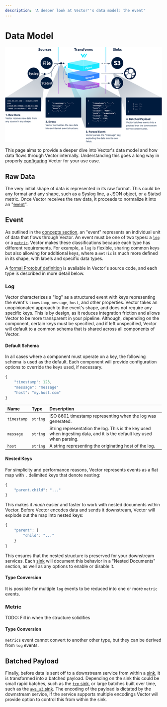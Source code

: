 ```yaml
---
description: 'A deeper look at Vector''s data model: the event'
---
```


# Data Model

![](../.gitbook/assets/data-model.svg)

This page aims to provide a deeper dive into Vector's data model and how data flows through Vector internally. Understanding this goes a long way in properly [configuring](../usage/configuration/) Vector for your use case.

## Raw Data

The very initial shape of data is represented in its raw format. This could be any format and any shape, such as a Syslog line, a JSON object, or a Statsd metric. Once Vector receives the raw data, it proceeds to normalize it into an "[event](concepts.md#events)".

## Event

As outlined in the [concepts section](concepts.md), an "event" represents an individual unit of data that flows through Vector. An event must be one of two types: a [`log`](data-model.md#log) or a [`metric`](data-model.md#metric). Vector makes these classifications because each type has different requirements. For example, a `log` is flexible, sharing common keys but also allowing for additional keys, where a `metric` is much more defined in its shape, with labels and specific data types.

A [formal Protobuf definition](https://github.com/timberio/vector/blob/master/proto/event.proto) is available in Vector's source code, and each type is described in more detail below.

### Log

Vector characterizes a "log" as a structured event with keys representing the event's `timestamp`, `message`, `host`, and other properties. Vector takes an unopinionated approach to the event's shape, and does not require any specific keys. This is by design, as it reduces integration friction and allows Vector to be more transparent in your pipeline. Although, depending on the component, certain keys must be specified, and if left unspecified, Vector will default to a common schema that is shared across all components of Vector.

#### Default Schema

In all cases where a component must operate on a key, the following schema is used as the default. Each component will provide configuration options to override the keys used, if necessary.

```javascript
{
    "timestamp": 123,
    "message": "message"
    "host": "my.host.com"
}
```

| Name | Type | Description |
| :--- | :--- | :--- |
| `timestamp` | `string` | ISO 8601 timestamp representing when the log was generated. |
| `message` | `string` | String representation the log. This is the key used when ingesting data, and it is the default key used when parsing. |
| `host` | `string` | A string representing the originating host of the log. |

#### Nested Keys

For simplicity and performance reasons, Vector represents events as a flat map with `.` delimited keys that denote nesting:

```javascript
{
    "parent.child": "..."
}
```

This makes it _much_ easier and faster to work with nested documents within Vector. Before Vector encodes data and sends it downstream, Vector will explode out the map into nested keys:

```javascript
{
    "parent": {
        "child": "..."
    }
}
```

This ensures that the nested structure is preserved for your downstream services. Each [sink](../usage/configuration/sinks/) will document this behavior in a "Nested Documents" section, as well as any options to enable or disable it.

#### Type Conversion

It is possible for multiple `log` events to be reduced into one or more `metric` events.

### Metric

TODO: Fill in when the structure solidifies

#### Type Conversion

`metrics` event cannot convert to another other type, but they can be derived from `log` events.

## Batched Payload

Finally, before data is sent off to a downstream service from within a [sink](../usage/configuration/sinks/), it is transformed into a batched payload. Depending on the sink this could be small rapid batches, such as the [`tcp` sink](../usage/configuration/sinks/tcp.md), or large batches built over time, such as the [`aws_s3` sink](../usage/configuration/sinks/aws_s3.md). The encoding of the payload is dictated by the downstream service, if the service supports multiple encodings Vector will provide option to control this from within the sink.

